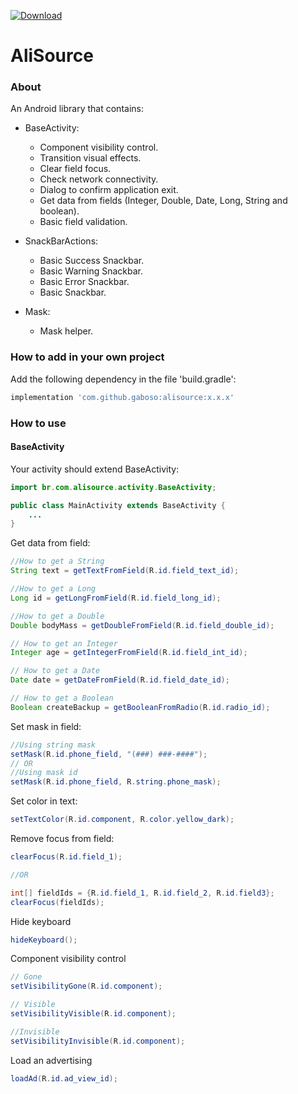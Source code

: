 [ ![Download](https://api.bintray.com/packages/gaboso/com.github.gaboso/alisource/images/download.svg) ](https://bintray.com/gaboso/com.github.gaboso/alisource/_latestVersion)

# AliSource


### About

An Android library that contains:

- BaseActivity:
    - Component visibility control.
    - Transition visual effects.
    - Clear field focus.
    - Check network connectivity.
    - Dialog to confirm application exit.
    - Get data from fields (Integer, Double, Date, Long, String and boolean).
    - Basic field validation.

- SnackBarActions:
    - Basic Success Snackbar.
    - Basic Warning Snackbar.
    - Basic Error Snackbar.
    - Basic Snackbar.
    
- Mask:
    - Mask helper.
    
### How to add in your own project

Add the following dependency in the file 'build.gradle':

```gradle
implementation 'com.github.gaboso:alisource:x.x.x'
```

### How to use

#### BaseActivity

Your activity should extend BaseActivity:

```java
import br.com.alisource.activity.BaseActivity;

public class MainActivity extends BaseActivity {
    ...
}
```

Get data from field:

```java
//How to get a String
String text = getTextFromField(R.id.field_text_id);

//How to get a Long
Long id = getLongFromField(R.id.field_long_id);

//How to get a Double
Double bodyMass = getDoubleFromField(R.id.field_double_id);

// How to get an Integer
Integer age = getIntegerFromField(R.id.field_int_id);

// How to get a Date
Date date = getDateFromField(R.id.field_date_id);

// How to get a Boolean
Boolean createBackup = getBooleanFromRadio(R.id.radio_id);
```

Set mask in field:

```java
//Using string mask
setMask(R.id.phone_field, "(###) ###-####");
// OR
//Using mask id
setMask(R.id.phone_field, R.string.phone_mask);
```

Set color in text:

```java
setTextColor(R.id.component, R.color.yellow_dark);
```

Remove focus from field:

```java
clearFocus(R.id.field_1);

//OR

int[] fieldIds = {R.id.field_1, R.id.field_2, R.id.field3};
clearFocus(fieldIds);
```

Hide keyboard

```java
hideKeyboard();
```

Component visibility control

```java
// Gone
setVisibilityGone(R.id.component);

// Visible
setVisibilityVisible(R.id.component);

//Invisible
setVisibilityInvisible(R.id.component);

```

Load an advertising
```java
loadAd(R.id.ad_view_id);
```